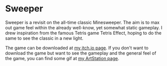 # Sweeper
Sweeper is a revisit on the all-time classic Minesweeper. The aim is to max out game feel within the already well-know, yet somewhat static gameplay. I drew inspiration from the famous Tetris game Tetris Effect, hoping to do the same to see the classic in a new light.

The game can be downloaded at [my itch.io page](https://bentang.itch.io/sweeper). If you don't want to download the game but want to see the gameplay and the general feel of the game, you can find some gif at [my ArtStation page](https://ben_tang.artstation.com/projects/QnL9dB).
